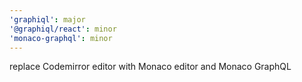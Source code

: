 ```yaml
---
'graphiql': major
'@graphiql/react': minor
'monaco-graphql': minor
---
```


replace Codemirror editor with Monaco editor and Monaco GraphQL

